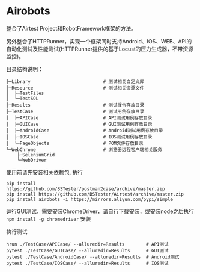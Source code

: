 # Airobots

整合了Airtest Project和RobotFramework框架的方法。

另外整合了HTTPRunner，实现一个框架同时支持Android、IOS、WEB、API的自动化测试及性能测试(HTTPRunner提供的基于Locust的压力生成器，不带资源监控)。

目录结构说明：

    ├─Library                           # 测试相关自定义库
    ├─Resource                          # 测试相关资源文件
    │  ├─TestFiles
    │  └─TestSQL
    ├─Results                           # 测试报告存放目录
    ├─TestCase                          # 测试用例存放目录
    │  ├─APICase                        # API测试用例存放目录
    │  ├─GUICase                        # GUI测试用例存放目录
    │  ├─AndroidCase                    # Android测试用例存放目录
    │  ├─IOSCase                        # IOS测试用例存放目录
    │  └─PageObjects                    # POM文件存放目录
    └─WebChrome                         # 浏览器远程客户端相关服务
        ├─SeleniumGrid
        └─WebDriver

使用前请先安装相关依赖包, 执行

```
pip install https://github.com/BSTester/postman2case/archive/master.zip
pip install https://github.com/BSTester/Airtest/archive/master.zip
pip install airobots -i https://mirrors.aliyun.com/pypi/simple
```

运行GUI测试，需要安装ChromeDriver，请自行下载安装，或安装node之后执行 `npm install -g chromedriver` 安装

执行测试 

```
hrun ./TestCase/APICase/ --alluredir=Results        # API测试
pytest ./TestCase/GUICase/ --alluredir=Results      # GUI测试
pytest ./TestCase/AndroidCase/ --alluredir=Results  # Android测试
pytest ./TestCase/IOSCase/ --alluredir=Results      # IOS测试
```